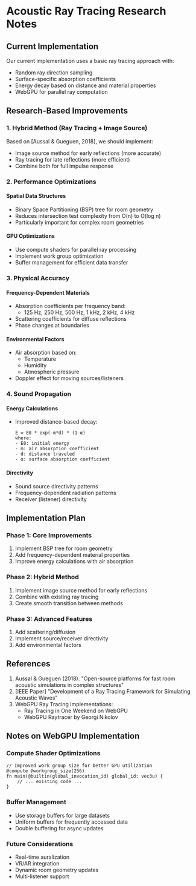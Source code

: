 # Acoustic Ray Tracing Research Notes

## Current Implementation

Our current implementation uses a basic ray tracing approach with:
- Random ray direction sampling
- Surface-specific absorption coefficients
- Energy decay based on distance and material properties
- WebGPU for parallel ray computation

## Research-Based Improvements

### 1. Hybrid Method (Ray Tracing + Image Source)
Based on [Aussal & Gueguen, 2018], we should implement:
- Image source method for early reflections (more accurate)
- Ray tracing for late reflections (more efficient)
- Combine both for full impulse response

### 2. Performance Optimizations
#### Spatial Data Structures
- Binary Space Partitioning (BSP) tree for room geometry
- Reduces intersection test complexity from O(n) to O(log n)
- Particularly important for complex room geometries

#### GPU Optimizations
- Use compute shaders for parallel ray processing
- Implement work group optimization
- Buffer management for efficient data transfer

### 3. Physical Accuracy

#### Frequency-Dependent Materials
- Absorption coefficients per frequency band:
  - 125 Hz, 250 Hz, 500 Hz, 1 kHz, 2 kHz, 4 kHz
- Scattering coefficients for diffuse reflections
- Phase changes at boundaries

#### Environmental Factors
- Air absorption based on:
  - Temperature
  - Humidity
  - Atmospheric pressure
- Doppler effect for moving sources/listeners

### 4. Sound Propagation

#### Energy Calculations
- Improved distance-based decay:
  ```
  E = E0 * exp(-m*d) * (1-α)
  where:
  - E0: initial energy
  - m: air absorption coefficient
  - d: distance traveled
  - α: surface absorption coefficient
  ```

#### Directivity
- Sound source directivity patterns
- Frequency-dependent radiation patterns
- Receiver (listener) directivity

## Implementation Plan

### Phase 1: Core Improvements
1. Implement BSP tree for room geometry
2. Add frequency-dependent material properties
3. Improve energy calculations with air absorption

### Phase 2: Hybrid Method
1. Implement image source method for early reflections
2. Combine with existing ray tracing
3. Create smooth transition between methods

### Phase 3: Advanced Features
1. Add scattering/diffusion
2. Implement source/receiver directivity
3. Add environmental factors

## References

1. Aussal & Gueguen (2018). "Open-source platforms for fast room acoustic simulations in complex structures"
2. [IEEE Paper] "Development of a Ray Tracing Framework for Simulating Acoustic Waves"
3. WebGPU Ray Tracing Implementations:
   - Ray Tracing in One Weekend on WebGPU
   - WebGPU Raytracer by Georgi Nikolov

## Notes on WebGPU Implementation

### Compute Shader Optimizations
```wgsl
// Improved work group size for better GPU utilization
@compute @workgroup_size(256)
fn main(@builtin(global_invocation_id) global_id: vec3u) {
    // ... existing code ...
}
```

### Buffer Management
- Use storage buffers for large datasets
- Uniform buffers for frequently accessed data
- Double buffering for async updates

### Future Considerations
- Real-time auralization
- VR/AR integration
- Dynamic room geometry updates
- Multi-listener support


